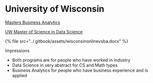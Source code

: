 # University of Wisconsin

[Masters Business Analytics](https://wsb.wisc.edu/programs-degrees/masters/business-analytics/program-overview)

[UW Master of Science in Data Science](https://datasciencedegree.wisconsin.edu/data-science-program/)

{% file src="../.gitbook/assets/wisconsinonlinevsba.docx" %}



Impressions

* Both programs are for people who have worked in industry
* Data Science in very abstract for CS and Math types
* Business Analytics for people who have business experience and is applied

